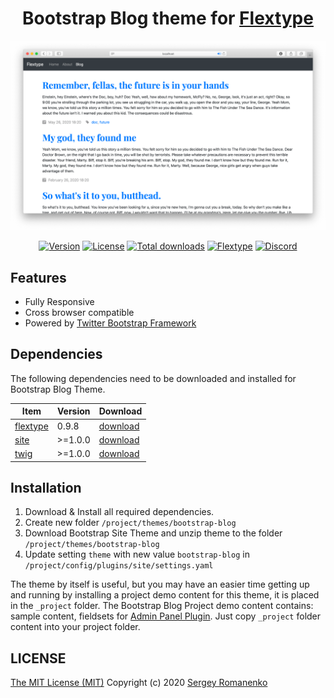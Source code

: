 <h1 align="center">Bootstrap Blog theme for <a href="https://flextype.org/">Flextype</a></h1>

![preview](preview.png)

<p align="center">
<a href="https://github.com/flextype-themes/bootstrap-blog/releases"><img alt="Version" src="https://img.shields.io/github/release/flextype-themes/bootstrap-blog.svg?label=version&color=black"></a> <a href="https://github.com/flextype-themes/bootstrap-blog"><img src="https://img.shields.io/badge/license-MIT-blue.svg?color=black" alt="License"></a> <a href="https://github.com/flextype-themes/bootstrap-blog"><img src="https://img.shields.io/github/downloads/flextype-themes/bootstrap-blog/total.svg?color=black" alt="Total downloads"></a> <a href="https://github.com/flextype-themes/bootstrap-blog"><img src="https://img.shields.io/badge/Flextype-0.9.8-green.svg?color=black" alt="Flextype"></a> <a href=""><img src="https://img.shields.io/discord/423097982498635778.svg?logo=discord&color=black&label=Discord%20Chat" alt="Discord"></a>
</p>

## Features

* Fully Responsive
* Cross browser compatible
* Powered by [Twitter Bootstrap Framework](https://getbootstrap.com)

## Dependencies

The following dependencies need to be downloaded and installed for Bootstrap Blog Theme.

| Item | Version | Download |
|---|---|---|
| [flextype](https://github.com/flextype/flextype) | 0.9.8 | [download](https://github.com/flextype/flextype/) |
| [site](https://github.com/flextype-plugins/site) | >=1.0.0 | [download](https://github.com/flextype-plugins/site/releases) |
| [twig](https://github.com/flextype-plugins/twig) | >=1.0.0 | [download](https://github.com/flextype-plugins/twig/releases) |

## Installation

1. Download & Install all required dependencies.
2. Create new folder `/project/themes/bootstrap-blog`
3. Download Bootstrap Site Theme and unzip theme to the folder `/project/themes/bootstrap-blog`
4. Update setting `theme` with new value `bootstrap-blog` in `/project/config/plugins/site/settings.yaml`

The theme by itself is useful, but you may have an easier time getting up and running by installing a project demo content for this theme, it is placed in the `_project` folder. The Bootstrap Blog Project demo content contains: sample content, fieldsets for [Admin Panel Plugin](https://github.com/flextype-plugins/admin). Just copy `_project` folder content into your project folder.

## LICENSE
[The MIT License (MIT)](https://github.com/flextype-themes/bootstrap-blog/blob/master/LICENSE.txt)
Copyright (c) 2020 [Sergey Romanenko](https://github.com/Awilum)
